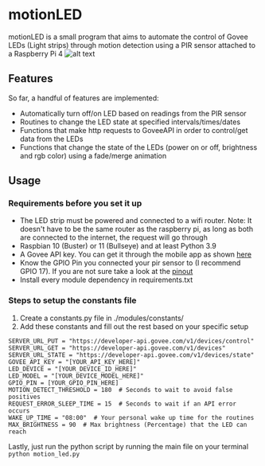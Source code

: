 # motionLED
motionLED is a small program that aims to automate the control of Govee LEDs (Light strips) through motion detection using a PIR sensor attached to a Raspberry Pi 4
![alt text](https://i.imgur.com/BCDY754.png)
## Features
So far, a handful of features are implemented:
* Automatically turn off/on LED based on readings from the PIR sensor
* Routines to change the LED state at specified intervals/times/dates
* Functions that make http requests to GoveeAPI in order to control/get data from the LEDs
* Functions that change the state of the LEDs (power on or off, brightness and rgb color) using a fade/merge animation

## Usage
### Requirements before you set it up
* The LED strip must be powered and connected to a wifi router. Note: It doesn't have to be the same router as the raspberry pi, as long as both are connected to the internet, the request will go through
* Raspbian 10 (Buster) or 11 (Bullseye) and at least Python 3.9 
* A Govee API key. You can get it through the mobile app as shown [here](https://twitter.com/goveeofficial/status/1383962664217444353)
* Know the GPIO Pin you connected your pir sensor to (I recommend GPIO 17). If you are not sure take a look at the [pinout](https://pinout.xyz)
* Install every module dependency in requirements.txt 

### Steps to setup the constants file
1. Create a constants.py file in ./modules/constants/
2. Add these constants and fill out the rest based on your specific setup
```
SERVER_URL_PUT = "https://developer-api.govee.com/v1/devices/control"
SERVER_URL_GET = "https://developer-api.govee.com/v1/devices"
SERVER_URL_STATE = "https://developer-api.govee.com/v1/devices/state"
GOVEE_API_KEY = "[YOUR_API_KEY_HERE]"
LED_DEVICE = "[YOUR_DEVICE_ID_HERE]"
LED_MODEL = "[YOUR_DEVICE_MODEL_HERE]"
GPIO_PIN = [YOUR_GPIO_PIN_HERE]
MOTION_DETECT_THRESHOLD = 180  # Seconds to wait to avoid false positives
REQUEST_ERROR_SLEEP_TIME = 15  # Seconds to wait if an API error occurs
WAKE_UP_TIME = "08:00"  # Your personal wake up time for the routines
MAX_BRIGHTNESS = 90  # Max brightness (Percentage) that the LED can reach
```
Lastly, just run the python script by running the main file on your terminal ```python motion_led.py```
